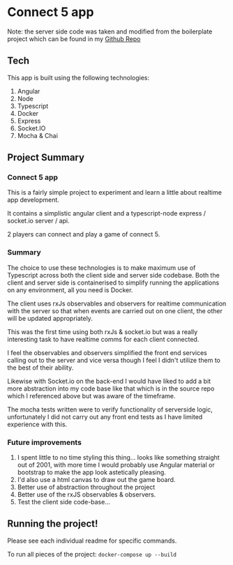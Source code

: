 # Connect 5 app
Note: the server side code was taken and modified from the boilerplate project which can be found in my [Github Repo](https://github.com/Verdagio/tsc-express-api)

## Tech
This app is built using the following technologies:
 1. Angular
 2. Node
 3. Typescript
 4. Docker
 5. Express
 6. Socket.IO
 7. Mocha & Chai

## Project Summary
### Connect 5 app
This is a fairly simple project to experiment and learn a little about realtime app development. 

It contains a simplistic angular client and a typescript-node express / socket.io server / api.

2 players can connect and play a game of connect 5.

### Summary

The choice to use these technologies is to make maximum use of Typescript across both the client side and server side codebase. Both the client and server side is containerised to simplify running the applications on any environment, all you need is Docker.

The client uses rxJs observables and observers for realtime communication with the server so that when events are carried out on one client, the other will be updated appropriately.

This was the first time using both rxJs & socket.io but was a really interesting task to have realtime comms for each client connected. 

I feel the observables and observers simplified the front end services calling out to the server and vice versa though I feel I didn't utilize them to the best of their ability.

Likewise with Socket.io on the back-end I would have liked to add a bit more abstraction into my code base like that which is in the source repo which I referenced above but was aware of the timeframe.

The mocha tests written were to verify functionality of serverside logic, unfortunately I did not carry out any front end tests as I have limited experience with this.

### Future improvements
 1. I spent little to no time styling this thing... looks like something straight out of 2001, with more time I would probably use Angular material or bootstrap to make the app look astetically pleasing. 
 2. I'd also use a html canvas to draw out the game board.
 3. Better use of abstraction throughout the project
 4. Better use of the rxJS observables & observers.
 5. Test the client side code-base...

## Running the project!
Please see each individual readme for specific commands.

To run all pieces of the project:
```docker-compose up --build```